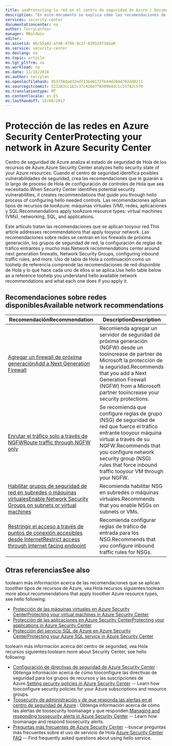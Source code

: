```yaml
---
title: aaaProtecting la red en el centro de seguridad de Azure | Documentos de Microsoft
description: "En este documento se explica cómo las recomendaciones de Azure Security Center ayudan a proteger las redes y a cumplir las directivas de seguridad."
services: security-center
documentationcenter: na
author: TerryLanfear
manager: MBaldwin
editor: 
ms.assetid: 96c55a02-afd6-478b-9c1f-039528f3dea0
ms.service: security-center
ms.devlang: na
ms.topic: article
ms.tgt_pltfrm: na
ms.workload: na
ms.date: 11/16/2016
ms.author: terrylan
ms.openlocfilehash: 053738da432edf13b40172fb44d2044702dd8211
ms.sourcegitcommit: 523283cc1b3c37c428e77850964dc1c33742c5f0
ms.translationtype: MT
ms.contentlocale: es-ES
ms.lasthandoff: 10/06/2017
---
```

# <a name="protecting-your-network-in-azure-security-center"></a><span data-ttu-id="6a3b0-103">Protección de las redes en Azure Security Center</span><span class="sxs-lookup"><span data-stu-id="6a3b0-103">Protecting your network in Azure Security Center</span></span>
<span data-ttu-id="6a3b0-104">Centro de seguridad de Azure analiza el estado de seguridad de Hola de los recursos de Azure.</span><span class="sxs-lookup"><span data-stu-id="6a3b0-104">Azure Security Center analyzes hello security state of your Azure resources.</span></span> <span data-ttu-id="6a3b0-105">Cuando el centro de seguridad identifica posibles vulnerabilidades de seguridad, crea las recomendaciones que le guiarán a lo largo de proceso de Hola de configuración de controles de Hola que sea necesitado.</span><span class="sxs-lookup"><span data-stu-id="6a3b0-105">When Security Center identifies potential security vulnerabilities, it creates recommendations that guide you through hello process of configuring hello needed controls.</span></span>  <span data-ttu-id="6a3b0-106">Las recomendaciones aplican tipos de recursos de tooAzure: máquinas virtuales (VM), redes, aplicaciones y SQL.</span><span class="sxs-lookup"><span data-stu-id="6a3b0-106">Recommendations apply tooAzure resource types: virtual machines (VMs), networking, SQL, and applications.</span></span>

<span data-ttu-id="6a3b0-107">Este artículo tratan las recomendaciones que se aplican tooyour red.</span><span class="sxs-lookup"><span data-stu-id="6a3b0-107">This article addresses recommendations that apply tooyour network.</span></span>  <span data-ttu-id="6a3b0-108">Las recomendaciones sobre redes se centran en los firewalls de próxima generación, los grupos de seguridad de red, la configuración de reglas de tráfico entrantes y mucho más.</span><span class="sxs-lookup"><span data-stu-id="6a3b0-108">Network recommendations center around next generation firewalls, Network Security Groups, configuring inbound traffic rules, and more.</span></span>  <span data-ttu-id="6a3b0-109">Uso de tabla de Hola a continuación como un toohelp de referencia comprende las recomendaciones de red disponible de Hola y lo que hace cada uno de ellos si se aplica.</span><span class="sxs-lookup"><span data-stu-id="6a3b0-109">Use hello table below as a reference toohelp you understand hello available network recommendations and what each one does if you apply it.</span></span>

## <a name="available-network-recommendations"></a><span data-ttu-id="6a3b0-110">Recomendaciones sobre redes disponibles</span><span class="sxs-lookup"><span data-stu-id="6a3b0-110">Available network recommendations</span></span>
| <span data-ttu-id="6a3b0-111">Recomendación</span><span class="sxs-lookup"><span data-stu-id="6a3b0-111">Recommendation</span></span> | <span data-ttu-id="6a3b0-112">Description</span><span class="sxs-lookup"><span data-stu-id="6a3b0-112">Description</span></span> |
| --- | --- |
| [<span data-ttu-id="6a3b0-113">Agregar un firewall de próxima generación</span><span class="sxs-lookup"><span data-stu-id="6a3b0-113">Add a Next Generation Firewall</span></span>](security-center-add-next-generation-firewall.md) |<span data-ttu-id="6a3b0-114">Recomienda agregar un servidor de seguridad de próxima generación (NGFW) desde un tooincrease de partner de Microsoft la protección de la seguridad.</span><span class="sxs-lookup"><span data-stu-id="6a3b0-114">Recommends that you add a Next Generation Firewall (NGFW) from a Microsoft partner tooincrease your security protections.</span></span> |
| [<span data-ttu-id="6a3b0-115">Enrutar el tráfico solo a través de NGFW</span><span class="sxs-lookup"><span data-stu-id="6a3b0-115">Route traffic through NGFW only</span></span>](security-center-add-next-generation-firewall.md#route-traffic-through-ngfw-only) |<span data-ttu-id="6a3b0-116">Se recomienda que configure reglas de grupo (NSG) de seguridad de red que fuerce el tráfico entrante tooyour máquina virtual a través de su NGFW.</span><span class="sxs-lookup"><span data-stu-id="6a3b0-116">Recommends that you configure network security group (NSG) rules that force inbound traffic tooyour VM through your NGFW.</span></span> |
| [<span data-ttu-id="6a3b0-117">Habilitar grupos de seguridad de red en subredes o máquinas virtuales</span><span class="sxs-lookup"><span data-stu-id="6a3b0-117">Enable Network Security Groups on subnets or virtual machines</span></span>](security-center-enable-network-security-groups.md) |<span data-ttu-id="6a3b0-118">Recomienda habilitar NSG en subredes o máquinas virtuales.</span><span class="sxs-lookup"><span data-stu-id="6a3b0-118">Recommends that you enable NSGs on subnets or VMs.</span></span> |
| [<span data-ttu-id="6a3b0-119">Restringir el acceso a través de puntos de conexión accesibles desde Internet</span><span class="sxs-lookup"><span data-stu-id="6a3b0-119">Restrict access through Internet facing endpoint</span></span>](security-center-restrict-access-through-internet-facing-endpoints.md) |<span data-ttu-id="6a3b0-120">Recomienda configurar reglas de tráfico de entrada para los NSG.</span><span class="sxs-lookup"><span data-stu-id="6a3b0-120">Recommends that you configure inbound traffic rules for NSGs.</span></span> |

## <a name="see-also"></a><span data-ttu-id="6a3b0-121">Otras referencias</span><span class="sxs-lookup"><span data-stu-id="6a3b0-121">See also</span></span>
<span data-ttu-id="6a3b0-122">toolearn más información acerca de las recomendaciones que se aplican tooother tipos de recursos de Azure, vea Hola recursos siguientes:</span><span class="sxs-lookup"><span data-stu-id="6a3b0-122">toolearn more about recommendations that apply tooother Azure resource types, see hello following:</span></span>

* [<span data-ttu-id="6a3b0-123">Protección de las máquinas virtuales en Azure Security Center</span><span class="sxs-lookup"><span data-stu-id="6a3b0-123">Protecting your virtual machines in Azure Security Center</span></span>](security-center-virtual-machine-recommendations.md)
* [<span data-ttu-id="6a3b0-124">Protección de las aplicaciones en Azure Security Center</span><span class="sxs-lookup"><span data-stu-id="6a3b0-124">Protecting your applications in Azure Security Center</span></span>](security-center-application-recommendations.md)
* [<span data-ttu-id="6a3b0-125">Protección del servicio SQL de Azure en Azure Security Center</span><span class="sxs-lookup"><span data-stu-id="6a3b0-125">Protecting your Azure SQL service in Azure Security Center</span></span>](security-center-sql-service-recommendations.md)

<span data-ttu-id="6a3b0-126">toolearn más información acerca del centro de seguridad, vea Hola recursos siguientes:</span><span class="sxs-lookup"><span data-stu-id="6a3b0-126">toolearn more about Security Center, see hello following:</span></span>

* <span data-ttu-id="6a3b0-127">[Configuración de directivas de seguridad de Azure Security Center](security-center-policies.md) : Obtenga información acerca de cómo tooconfigure las directivas de seguridad para los grupos de recursos y las suscripciones de Azure.</span><span class="sxs-lookup"><span data-stu-id="6a3b0-127">[Setting security policies in Azure Security Center](security-center-policies.md) -- Learn how tooconfigure security policies for your Azure subscriptions and resource groups.</span></span>
* <span data-ttu-id="6a3b0-128">[Toosecurity de administración y de que responda las alertas en el centro de seguridad de Azure](security-center-managing-and-responding-alerts.md) : Obtenga información acerca de cómo las alertas de toosecurity toomanage y que responden.</span><span class="sxs-lookup"><span data-stu-id="6a3b0-128">[Managing and responding toosecurity alerts in Azure Security Center](security-center-managing-and-responding-alerts.md) -- Learn how toomanage and respond toosecurity alerts.</span></span>
* <span data-ttu-id="6a3b0-129">[Preguntas más frecuentes de Azure Security Center](security-center-faq.md) --buscar preguntas más frecuentes sobre el uso de servicio de Hola.</span><span class="sxs-lookup"><span data-stu-id="6a3b0-129">[Azure Security Center FAQ](security-center-faq.md) -- Find frequently asked questions about using hello service.</span></span>
